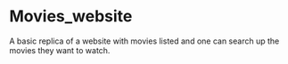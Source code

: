 # Movies_website
A basic replica of a website with movies listed and one can search up the movies they want to watch.

